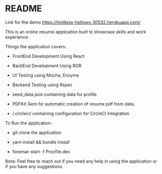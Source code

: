 # README

Link for the demo https://limitless-hollows-30532.herokuapp.com/

This is an online resume application built to showcase skills and work experience.

Things the application covers:

* FrontEnd Development Using React

* BackEnd Development Using ROR

* UI Testing using Mocha, Enzyme

* Backend Testing using Rspec

* seed_data.json containing data for profile

* PDFKit Gem for automatic creation of resume pdf from data.

* /.circleci/ containing configuration for CircleCI Integration

To Run the application:

* git clone the application

* yarn install && bundle install

* foreman start -f Procfile.dev

Note: Feel free to reach out if you need any help in using the application or if you have any suggestions.
